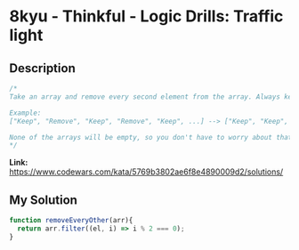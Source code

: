 # 8kyu - Thinkful - Logic Drills: Traffic light


## Description
```js
/*
Take an array and remove every second element from the array. Always keep the first element and start removing with the next element.

Example:
["Keep", "Remove", "Keep", "Remove", "Keep", ...] --> ["Keep", "Keep", "Keep", ...]

None of the arrays will be empty, so you don't have to worry about that!
*/
```

**Link:** https://www.codewars.com/kata/5769b3802ae6f8e4890009d2/solutions/

## My Solution

```js
function removeEveryOther(arr){
  return arr.filter((el, i) => i % 2 === 0);
}
```
